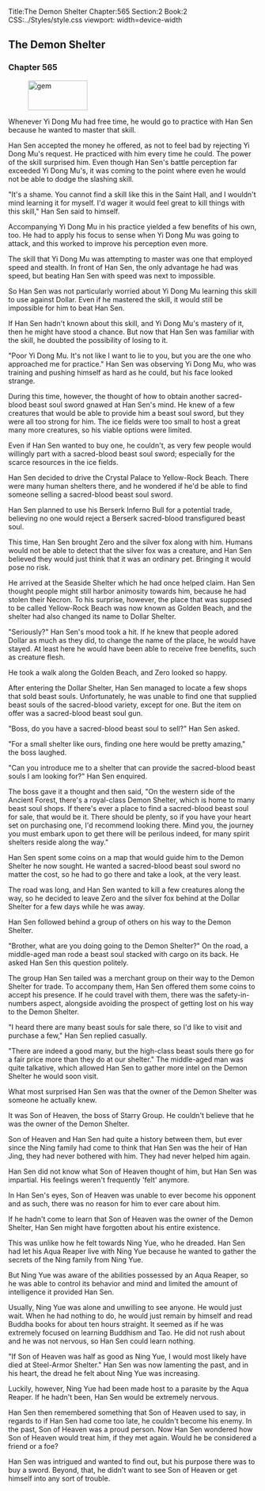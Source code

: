 Title:The Demon Shelter 
Chapter:565 
Section:2 
Book:2 
CSS:../Styles/style.css 
viewport: width=device-width
  
## The Demon Shelter
### Chapter 565 
<figure>
	<img src="../Images/gem.gif" alt="gem" id="gem" width="120" height="60" />
</figure>
  

  
  Whenever Yi Dong Mu had free time, he would go to practice with Han Sen because he wanted to master that skill.

Han Sen accepted the money he offered, as not to feel bad by rejecting Yi Dong Mu's request. He practiced with him every time he could. The power of the skill surprised him. Even though Han Sen's battle perception far exceeded Yi Dong Mu's, it was coming to the point where even he would not be able to dodge the slashing skill.

"It's a shame. You cannot find a skill like this in the Saint Hall, and I wouldn't mind learning it for myself. I'd wager it would feel great to kill things with this skill," Han Sen said to himself.

Accompanying Yi Dong Mu in his practice yielded a few benefits of his own, too. He had to apply his focus to sense when Yi Dong Mu was going to attack, and this worked to improve his perception even more.

The skill that Yi Dong Mu was attempting to master was one that employed speed and stealth. In front of Han Sen, the only advantage he had was speed, but beating Han Sen with speed was next to impossible.

So Han Sen was not particularly worried about Yi Dong Mu learning this skill to use against Dollar. Even if he mastered the skill, it would still be impossible for him to beat Han Sen.

If Han Sen hadn't known about this skill, and Yi Dong Mu's mastery of it, then he might have stood a chance. But now that Han Sen was familiar with the skill, he doubted the possibility of losing to it.

"Poor Yi Dong Mu. It's not like I want to lie to you, but you are the one who approached me for practice." Han Sen was observing Yi Dong Mu, who was training and pushing himself as hard as he could, but his face looked strange.

During this time, however, the thought of how to obtain another sacred-blood beast soul sword gnawed at Han Sen's mind. He knew of a few creatures that would be able to provide him a beast soul sword, but they were all too strong for him. The ice fields were too small to host a great many more creatures, so his viable options were limited.

Even if Han Sen wanted to buy one, he couldn't, as very few people would willingly part with a sacred-blood beast soul sword; especially for the scarce resources in the ice fields.

Han Sen decided to drive the Crystal Palace to Yellow-Rock Beach. There were many human shelters there, and he wondered if he'd be able to find someone selling a sacred-blood beast soul sword.

Han Sen planned to use his Berserk Inferno Bull for a potential trade, believing no one would reject a Berserk sacred-blood transfigured beast soul.

This time, Han Sen brought Zero and the silver fox along with him. Humans would not be able to detect that the silver fox was a creature, and Han Sen believed they would just think that it was an ordinary pet. Bringing it would pose no risk.

He arrived at the Seaside Shelter which he had once helped claim. Han Sen thought people might still harbor animosity towards him, because he had stolen their Necron. To his surprise, however, the place that was supposed to be called Yellow-Rock Beach was now known as Golden Beach, and the shelter had also changed its name to Dollar Shelter.

"Seriously?" Han Sen's mood took a hit. If he knew that people adored Dollar as much as they did, to change the name of the place, he would have stayed. At least here he would have been able to receive free benefits, such as creature flesh.

He took a walk along the Golden Beach, and Zero looked so happy.

After entering the Dollar Shelter, Han Sen managed to locate a few shops that sold beast souls. Unfortunately, he was unable to find one that supplied beast souls of the sacred-blood variety, except for one. But the item on offer was a sacred-blood beast soul gun.

"Boss, do you have a sacred-blood beast soul to sell?" Han Sen asked.

"For a small shelter like ours, finding one here would be pretty amazing," the boss laughed.

"Can you introduce me to a shelter that can provide the sacred-blood beast souls I am looking for?" Han Sen enquired.

The boss gave it a thought and then said, "On the western side of the Ancient Forest, there's a royal-class Demon Shelter, which is home to many beast soul shops. If there's ever a place to find a sacred-blood beast soul for sale, that would be it. There should be plenty, so if you have your heart set on purchasing one, I'd recommend looking there. Mind you, the journey you must embark upon to get there will be perilous indeed, for many spirit shelters reside along the way."

Han Sen spent some coins on a map that would guide him to the Demon Shelter he now sought. He wanted a sacred-blood beast soul sword no matter the cost, so he had to go there and take a look, at the very least.

The road was long, and Han Sen wanted to kill a few creatures along the way, so he decided to leave Zero and the silver fox behind at the Dollar Shelter for a few days while he was away.

Han Sen followed behind a group of others on his way to the Demon Shelter.

"Brother, what are you doing going to the Demon Shelter?" On the road, a middle-aged man rode a beast soul stacked with cargo on its back. He asked Han Sen this question politely.

The group Han Sen tailed was a merchant group on their way to the Demon Shelter for trade. To accompany them, Han Sen offered them some coins to accept his presence. If he could travel with them, there was the safety-in-numbers aspect, alongside avoiding the prospect of getting lost on his way to the Demon Shelter.

"I heard there are many beast souls for sale there, so I'd like to visit and purchase a few," Han Sen replied casually.

"There are indeed a good many, but the high-class beast souls there go for a fair price more than they do at our shelter." The middle-aged man was quite talkative, which allowed Han Sen to gather more intel on the Demon Shelter he would soon visit.

What most surprised Han Sen was that the owner of the Demon Shelter was someone he actually knew.

It was Son of Heaven, the boss of Starry Group. He couldn't believe that he was the owner of the Demon Shelter.

Son of Heaven and Han Sen had quite a history between them, but ever since the Ning family had come to think that Han Sen was the heir of Han Jing, they had never bothered with him. They had never helped him again.

Han Sen did not know what Son of Heaven thought of him, but Han Sen was impartial. His feelings weren't frequently 'felt' anymore.

In Han Sen's eyes, Son of Heaven was unable to ever become his opponent and as such, there was no reason for him to ever care about him.

If he hadn't come to learn that Son of Heaven was the owner of the Demon Shelter, Han Sen might have forgotten about his entire existence.

This was unlike how he felt towards Ning Yue, who he dreaded. Han Sen had let his Aqua Reaper live with Ning Yue because he wanted to gather the secrets of the Ning family from Ning Yue.

But Ning Yue was aware of the abilities possessed by an Aqua Reaper, so he was able to control its behavior and mind and limited the amount of intelligence it provided Han Sen.

Usually, Ning Yue was alone and unwilling to see anyone. He would just wait. When he had nothing to do, he would just remain by himself and read Buddha books for about ten hours straight. It seemed as if he was extremely focused on learning Buddhism and Tao. He did not rush about and he was not nervous, so Han Sen could learn nothing.

"If Son of Heaven was half as good as Ning Yue, I would most likely have died at Steel-Armor Shelter." Han Sen was now lamenting the past, and in his heart, the dread he felt about Ning Yue was increasing.

Luckily, however, Ning Yue had been made host to a parasite by the Aqua Reaper. If he hadn't been, Han Sen would be extremely nervous.

Han Sen then remembered something that Son of Heaven used to say, in regards to if Han Sen had come too late, he couldn't become his enemy. In the past, Son of Heaven was a proud person. Now Han Sen wondered how Son of Heaven would treat him, if they met again. Would he be considered a friend or a foe?

Han Sen was intrigued and wanted to find out, but his purpose there was to buy a sword. Beyond, that, he didn't want to see Son of Heaven or get himself into any sort of trouble.

